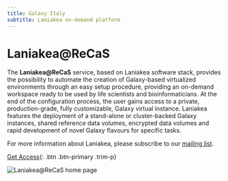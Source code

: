 ```yaml
---
title: Galaxy Italy
subtitle: Laniakea on-demand platform
---
```


# Laniakea@ReCaS

<div class="row">
<div class="col-sm-6">

The **Laniakea@ReCaS** service, based on Laniakea software stack, provides the possibility to automate the creation of Galaxy-based virtualized environments through an easy setup procedure, providing an on-demand workspace ready to be used by life scientists and bioinformaticians. At the end of the configuration process, the user gains access to a private, production-grade, fully customizable, Galaxy virtual instance. Laniakea features the deployment of a stand-alone or cluster-backed Galaxy instances, shared reference data volumes, encrypted data volumes and rapid development of novel Galaxy flavours for specific tasks.

For more information about Laniakea, please subscribe to our <a href="http://srv00.area.ba.cnr.it/mailman/listinfo/galaxy.elixir-ita.cnr.it">mailing list</a>.

[Get Access](https://laniakea-elixir-it.github.io/laniakea_at_recas){: .btn .btn-primary .trim-p}

</div>
<div class="col-sm-6">

![Laniakea@ReCaS home page](/images/screenshots/laniakea-release.png)

</div>
</div>
